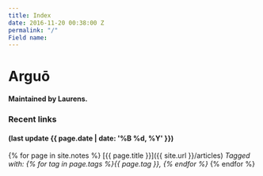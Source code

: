```yaml
---
title: Index
date: 2016-11-20 00:38:00 Z
permalink: "/"
Field name: 
---
```


<LINK href="{{site.url}}/css/default.css" rel="stylesheet" type="text/css">

# Arguō

#### Maintained by Laurens.

### Recent links 

#### (last update {{ page.date | date: '%B %d, %Y' }})
{% for page in site.notes %} 
  [{{ page.title }}]({{ site.url }}/articles)
*Tagged with: {% for tag in page.tags %}{{ page.tag }}, {% endfor %}*
{% endfor %}
